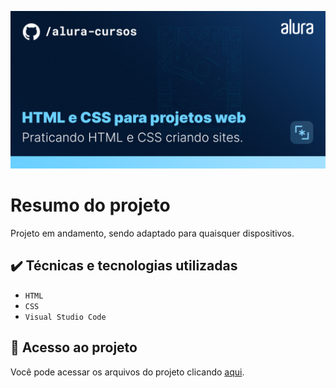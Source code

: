 ![Template Alura](https://github.com/matheusmoura-stack/Alura-Plus/blob/main/img/Copie%20de%20Template%20-%20Thumbnails%20GitHub.png?raw=true)


# Resumo do projeto
Projeto em andamento, sendo adaptado para quaisquer dispositivos.

## ✔️ Técnicas e tecnologias utilizadas

- ``HTML``
- ``CSS``
- ``Visual Studio Code``

## 📁 Acesso ao projeto
Você pode acessar os arquivos do projeto clicando [aqui](https://github.com/matheusmoura-stack/Alura-Plus).